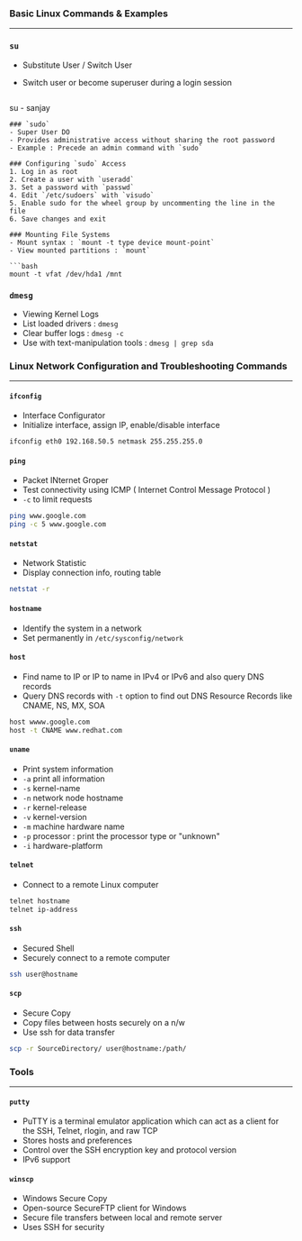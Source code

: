 ### Basic Linux Commands & Examples
---

### `su` 
- Substitute User / Switch User
- Switch user or become superuser during a login session

  ```bash
su - sanjay
```
### `sudo`
- Super User DO
- Provides administrative access without sharing the root password
- Example : Precede an admin command with `sudo`

### Configuring `sudo` Access
1. Log in as root
2. Create a user with `useradd`
3. Set a password with `passwd`
4. Edit `/etc/sudoers` with `visudo`
5. Enable sudo for the wheel group by uncommenting the line in the file
6. Save changes and exit

### Mounting File Systems
- Mount syntax : `mount -t type device mount-point`
- View mounted partitions : `mount`

```bash
mount -t vfat /dev/hda1 /mnt
```

### `dmesg`
- Viewing Kernel Logs
- List loaded drivers : `dmesg`
- Clear buffer logs : `dmesg -c`
- Use with text-manipulation tools : `dmesg | grep sda`

### Linux Network Configuration and Troubleshooting Commands
---

#### `ifconfig`
- Interface Configurator
- Initialize interface, assign IP, enable/disable interface

```bash 
ifconfig eth0 192.168.50.5 netmask 255.255.255.0
```

#### `ping`
- Packet INternet Groper
- Test connectivity using ICMP ( Internet Control Message Protocol )
- `-c` to limit requests

```bash
ping www.google.com
ping -c 5 www.google.com
```

#### `netstat`
- Network Statistic
- Display connection info, routing table

```bash
netstat -r
```

#### `hostname`
- Identify the system in a network
- Set permanently in `/etc/sysconfig/network`

#### `host`
- Find name to IP or IP to name in IPv4 or IPv6 and also query DNS records
- Query DNS records with `-t` option to find out DNS Resource Records like CNAME, NS, MX, SOA

```bash
host wwww.google.com
host -t CNAME www.redhat.com
```

#### `uname`
- Print system information
- `-a` print all information
- `-s` kernel-name
- `-n` network node hostname
- `-r` kernel-release 
- `-v` kernel-version
- `-m` machine hardware name
- `-p` processor : print the processor type or "unknown"
- `-i` hardware-platform

#### `telnet`
- Connect to a remote Linux computer

```bash
telnet hostname
telnet ip-address
```

#### `ssh`
- Secured Shell
- Securely connect to a remote computer

```bash
ssh user@hostname
```

#### `scp`
- Secure Copy
- Copy files between hosts securely on a n/w
- Use ssh for data transfer

```bash
scp -r SourceDirectory/ user@hostname:/path/

```

### Tools
---

#### `putty`
- PuTTY is a terminal emulator application which can act as a client for the SSH, Telnet, rlogin, and raw TCP
- Stores hosts and preferences
- Control over the SSH encryption key and protocol version
- IPv6 support

#### `winscp`
- Windows Secure Copy
- Open-source SecureFTP client for Windows
- Secure file transfers between local and remote server
- Uses SSH for security
